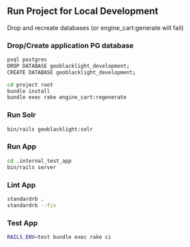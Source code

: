 ## Run Project for Local Development
Drop and recreate databases (or engine_cart:generate will fail)

### Drop/Create application PG database
```bash
psql postgres
DROP DATABASE geoblacklight_development;
CREATE DATABASE geoblacklight_development;
```

```bash
cd project root
bundle install
bundle exec rake engine_cart:regenerate
```

### Run Solr
```bash
bin/rails geoblacklight:solr
```

### Run App
```bash
cd .internal_test_app
bin/rails server
```

### Lint App
```bash
standardrb .
standardrb --fix
```

### Test App
```bash
RAILS_ENV=test bundle exec rake ci
```